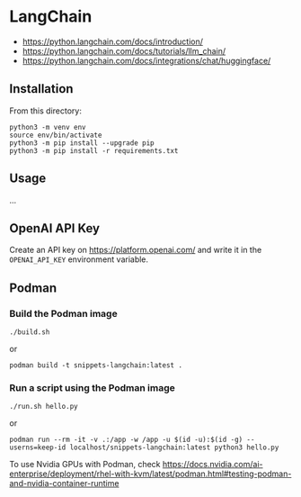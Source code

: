 # LangChain

- https://python.langchain.com/docs/introduction/
- https://python.langchain.com/docs/tutorials/llm_chain/
- https://python.langchain.com/docs/integrations/chat/huggingface/


## Installation

From this directory:

```
python3 -m venv env
source env/bin/activate
python3 -m pip install --upgrade pip
python3 -m pip install -r requirements.txt
```

## Usage

...

## OpenAI API Key

Create an API key on https://platform.openai.com/
and write it in the `OPENAI_API_KEY` environment variable.

## Podman

### Build the Podman image

```
./build.sh
```

or

```
podman build -t snippets-langchain:latest .
```

### Run a script using the Podman image

```
./run.sh hello.py
```

or 

```
podman run --rm -it -v .:/app -w /app -u $(id -u):$(id -g) --userns=keep-id localhost/snippets-langchain:latest python3 hello.py
```

To use Nvidia GPUs with Podman, check https://docs.nvidia.com/ai-enterprise/deployment/rhel-with-kvm/latest/podman.html#testing-podman-and-nvidia-container-runtime

